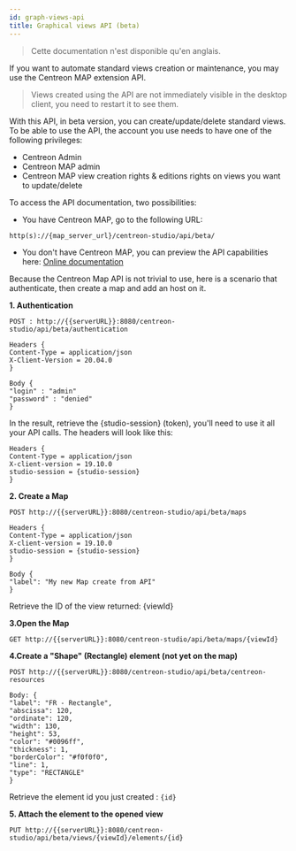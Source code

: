 ```yaml
---
id: graph-views-api
title: Graphical views API (beta)
---
```


> Cette documentation n'est disponible qu'en anglais.

If you want to automate standard views creation or maintenance, you may
use the Centreon MAP extension API.

> Views created using the API are not immediately visible in the desktop client, you need to
> restart it to see them.

With this API, in beta version, you can create/update/delete standard
views. To be able to use the API, the account you use needs to have one
of the following privileges:

-   Centreon Admin
-   Centreon MAP admin
-   Centreon MAP view creation rights & editions rights on views you
want to update/delete

To access the API documentation, two possibilities:

-   You have Centreon MAP, go to the following URL:

`http(s)://{map_server_url}/centreon-studio/api/beta/`

-   You don't have Centreon MAP, you can preview the API capabilities
here: [Online documentation](https://docs.centreon.com/api/centreon-map/)

Because the Centreon Map API is not trivial to use, here is a scenario
that authenticate, then create a map and add an host on it.

**1. Authentication**

```
POST : http://{{serverURL}}:8080/centreon-studio/api/beta/authentication
```

```
Headers {
Content-Type = application/json
X-Client-Version = 20.04.0
}

Body {
"login" : "admin"
"password" : "denied"
}
```

In the result, retrieve the {studio-session} (token), you\'ll need to
use it all your API calls. The headers will look like this:

```
Headers {
Content-Type = application/json
X-client-version = 19.10.0
studio-session = {studio-session}
}
```

**2. Create a Map**

```
POST http://{{serverURL}}:8080/centreon-studio/api/beta/maps
```

```
Headers {
Content-Type = application/json
X-client-version = 19.10.0
studio-session = {studio-session}
}

Body {
"label": "My new Map create from API"
}
```

Retrieve the ID of the view returned: {viewId}

**3.Open the Map**

```
GET http://{{serverURL}}:8080/centreon-studio/api/beta/maps/{viewId}
```

**4.Create a \"Shape\" (Rectangle) element (not yet on the map)**

```
POST http://{{serverURL}}:8080/centreon-studio/api/beta/centreon-resources
```

```
Body: {
"label": "FR - Rectangle",
"abscissa": 120,
"ordinate": 120,
"width": 130,
"height": 53,
"color": "#0096ff",
"thickness": 1,
"borderColor": "#f0f0f0",
"line": 1,
"type": "RECTANGLE"
}
```

Retrieve the element id you just created : `{id}`

**5. Attach the element to the opened view**

```
PUT http://{{serverURL}}:8080/centreon-studio/api/beta/views/{viewId}/elements/{id}
```
